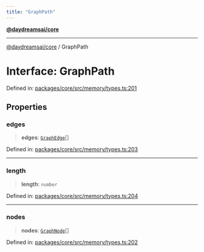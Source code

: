 ```yaml
---
title: "GraphPath"
---
```


[**@daydreamsai/core**](./api-reference.md)

***

[@daydreamsai/core](./api-reference.md) / GraphPath

# Interface: GraphPath

Defined in: [packages/core/src/memory/types.ts:201](https://github.com/dojoengine/daydreams/blob/612e9304717c546d301f9cac8c204de734cac957/packages/core/src/memory/types.ts#L201)

## Properties

### edges

> **edges**: [`GraphEdge`](./GraphEdge.md)[]

Defined in: [packages/core/src/memory/types.ts:203](https://github.com/dojoengine/daydreams/blob/612e9304717c546d301f9cac8c204de734cac957/packages/core/src/memory/types.ts#L203)

***

### length

> **length**: `number`

Defined in: [packages/core/src/memory/types.ts:204](https://github.com/dojoengine/daydreams/blob/612e9304717c546d301f9cac8c204de734cac957/packages/core/src/memory/types.ts#L204)

***

### nodes

> **nodes**: [`GraphNode`](./GraphNode.md)[]

Defined in: [packages/core/src/memory/types.ts:202](https://github.com/dojoengine/daydreams/blob/612e9304717c546d301f9cac8c204de734cac957/packages/core/src/memory/types.ts#L202)
